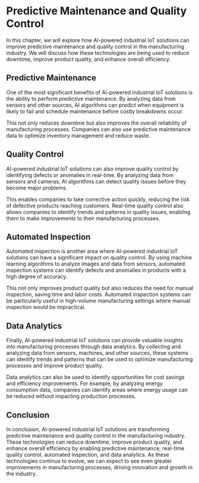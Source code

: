 Predictive Maintenance and Quality Control
==========================================================================================

In this chapter, we will explore how AI-powered industrial IoT solutions can improve predictive maintenance and quality control in the manufacturing industry. We will discuss how these technologies are being used to reduce downtime, improve product quality, and enhance overall efficiency.

Predictive Maintenance
----------------------

One of the most significant benefits of AI-powered industrial IoT solutions is the ability to perform predictive maintenance. By analyzing data from sensors and other sources, AI algorithms can predict when equipment is likely to fail and schedule maintenance before costly breakdowns occur.

This not only reduces downtime but also improves the overall reliability of manufacturing processes. Companies can also use predictive maintenance data to optimize inventory management and reduce waste.

Quality Control
---------------

AI-powered industrial IoT solutions can also improve quality control by identifying defects or anomalies in real-time. By analyzing data from sensors and cameras, AI algorithms can detect quality issues before they become major problems.

This enables companies to take corrective action quickly, reducing the risk of defective products reaching customers. Real-time quality control also allows companies to identify trends and patterns in quality issues, enabling them to make improvements to their manufacturing processes.

Automated Inspection
--------------------

Automated inspection is another area where AI-powered industrial IoT solutions can have a significant impact on quality control. By using machine learning algorithms to analyze images and data from sensors, automated inspection systems can identify defects and anomalies in products with a high degree of accuracy.

This not only improves product quality but also reduces the need for manual inspection, saving time and labor costs. Automated inspection systems can be particularly useful in high-volume manufacturing settings where manual inspection would be impractical.

Data Analytics
--------------

Finally, AI-powered industrial IoT solutions can provide valuable insights into manufacturing processes through data analytics. By collecting and analyzing data from sensors, machines, and other sources, these systems can identify trends and patterns that can be used to optimize manufacturing processes and improve product quality.

Data analytics can also be used to identify opportunities for cost savings and efficiency improvements. For example, by analyzing energy consumption data, companies can identify areas where energy usage can be reduced without impacting production processes.

Conclusion
----------

In conclusion, AI-powered industrial IoT solutions are transforming predictive maintenance and quality control in the manufacturing industry. These technologies can reduce downtime, improve product quality, and enhance overall efficiency by enabling predictive maintenance, real-time quality control, automated inspection, and data analytics. As these technologies continue to evolve, we can expect to see even greater improvements in manufacturing processes, driving innovation and growth in the industry.
